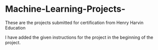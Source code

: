 # Machine-Learning-Projects-
These are the projects submitted for certification from Henry Harvin Education 



 I have added the given instructions for the project  in the beginning of the project.
